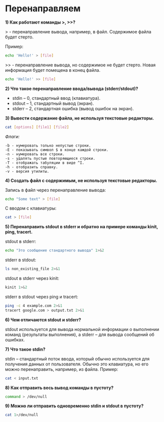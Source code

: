 # Перенаправляем
**1) Как работают команды >, >>?**

\> - перенаправление вывода, например, в файл. Содержимое файла будет стерто.

Пример:
```sh
echo 'Hello!' > [file]
```
\>> - перенаправление вывода, но содержимое не будет стерто. Новая информация будет помещена в конец файла.
```sh
echo 'Hello!' >> [file]
```

**2) Что такое перенаправление ввода/вывода (stderr/stdout)?**

- stdin – 0, стандартный ввод (клавиатура).
- stdout – 1, стандартный вывод (экран).
- stderr – 2, стандартная ошибка (вывод ошибок на экран).

**3) Вывести содержание файла, не используя текстовые редакторы.**

```sh
cat [options] [file1] [file2]
```
*Флаги:*
```
-b - нумеровать только непустые строки.
-E - показывать символ $ в конце каждой строки.
-n - нумеровать все строки.
-s - удалять пустые повторяющиеся строки.
-T - отображать табуляции в виде ^I.
-h - отобразить справку.
-v - версия утилиты.
```

**4) Создать файл с содержимым, не используя текстовые редакторы.**

Запись в файл через перенаправление вывода:
```sh
echo "Some text" > [file]
```
С вводом с клавиатуры:
```sh
cat > [file]
```

**5) Перенаправить stdout в stderr и обратно на примере команды kinit, ping, tracert.**

stdout в stderr:
```sh
echo "Это сообщение стандартного вывода" 1>&2
```
stderr в stdout:
```sh
ls non_existing_file 2>&1
```
stdout в stderr через kinit:
```sh
kinit 1>&2
```
stderr в stdout через ping и tracert:
```sh
ping -c 4 example.com 2>&1
tracert google.com > output.txt 2>&1
```

**6) Чем отличаются stdout и stderr?**

stdout используется для вывода нормальной информации о выполнении команд (результаты выполнения), а stderr – для вывода сообщений об ошибках.

**7) Что такое stdin?**

stdin – стандартный поток ввода, который обычно используется для получения данных от пользователя. Обычно это клавиатура, но его можно перенаправить, например, из файла. Пример:
```sh
cat < input.txt
```

**8) Как отправить весь вывод команды в пустоту?**

```sh
command > /dev/null
```

**9) Можно ли отправить одновременно stdin и stdout в пустоту?**

```sh
cat 1>/dev/null
```
